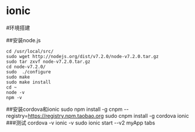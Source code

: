 # ionic

#环境搭建

##安装node.js

    cd /usr/local/src/
    sudo wget http://nodejs.org/dist/v7.2.0/node-v7.2.0.tar.gz
    sudo tar zxvf node-v7.2.0.tar.gz
    cd node-v7.2.0/
    sudo  ./configure
    sudo make
    sudo make install
    cd ~
    node -v
    npm -v
    
##安装cordova和ionic
sudo npm install -g cnpm --registry=https://registry.npm.taobao.org
sudo cnpm install -g cordova ionic 
###测试
cordova -v
ionic -v
sudo ionic start --v2 myApp tabs
